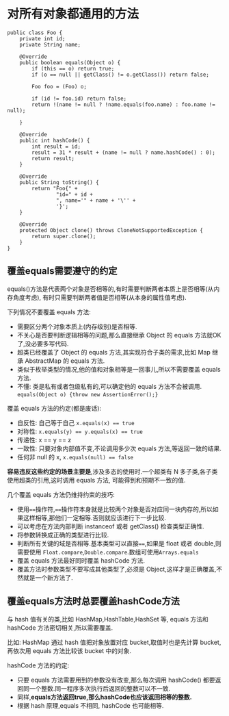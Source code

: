 对所有对象都通用的方法
===========

```
public class Foo {
    private int id;
    private String name;

    @Override
    public boolean equals(Object o) {
        if (this == o) return true;
        if (o == null || getClass() != o.getClass()) return false;

        Foo foo = (Foo) o;

        if (id != foo.id) return false;
        return !(name != null ? !name.equals(foo.name) : foo.name != null);

    }

    @Override
    public int hashCode() {
        int result = id;
        result = 31 * result + (name != null ? name.hashCode() : 0);
        return result;
    }

    @Override
    public String toString() {
        return "Foo{" +
                "id=" + id +
                ", name='" + name + '\'' +
                '}';
    }

    @Override
    protected Object clone() throws CloneNotSupportedException {
        return super.clone();
    }
}
```

## 覆盖equals需要遵守的约定
equals()方法是代表两个对象是否相等的,有时需要判断两者本质上是否相等(从内存角度考虑),
有时只需要判断两者值是否相等(从本身的属性值考虑).

下列情况不要覆盖 equals 方法:
- 需要区分两个对象本质上(内存级别)是否相等.
- 不关心是否要判断逻辑相等的问题,那么直接继承 Object 的 equals 方法就OK了,没必要多写代码.
- 超类已经覆盖了 Object 的 equals 方法,其实现符合子类的需求,比如 Map 继承 AbstractMap 的 equals 方法.
- 类似于枚举类型的情况,他的值和对象相等是一回事儿,所以不需要覆盖 equals 方法.
- 不懂: 类是私有或者包级私有的,可以确定他的 equals 方法不会被调用. `equals(Object o) {throw new AssertionError();}`

覆盖 equals 方法的约定(都是废话):
- 自反性: 自己等于自己 `x.equals(x) == true`
- 对称性: `x.equals(y) == y.equals(x) == true`
- 传递性: x == y == z
- 一致性: 只要对象内部值不变,不论调用多少次 equals 方法,等返回一致的结果.
- 任何非 null 的 x, `x.equals(null) == false`

**容易违反这些约定的场景主要是**,涉及多态的使用时.一个超类有 N 多子类,各子类使用超类的引用,这时调用 equals 方法,
可能得到和预期不一致的值.

几个覆盖 equals 方法仍维持约束的技巧:
- 使用`==`操作符,`==`操作符本身就是比较两个对象是否对应同一块内存的,所以如果这样相等,那他们一定相等.否则就应该进行下一步比较.
- 可以考虑在方法内部判断 instanceof 或者 getClass() 检查类型正确性.
- 将参数转换成正确的类型进行比较.
- 判断所有关键的域是否相等.基本类型可以直接`==`,如果是 float 或者 double,则需要使用 `Float.compare`,`Double.compare`.数组可使用`Arrays.equals`
- 覆盖 equals 方法最好同时覆盖 hashCode 方法.
- 覆盖方法时参数类型不要写成其他类型了,必须是 Object,这样才是正确覆盖,不然就是一个新方法了.


## 覆盖equals方法时总要覆盖hashCode方法
与 hash 值有关的类,比如 HashMap,HashTable,HashSet 等, equals 方法和 hashCode 方法密切相关,所以需要覆盖.

比如: HashMap 通过 hash 值把对象放置对应 bucket,取值时也是先计算 bucket,再依次用 equals 方法比较该 bucket 中的对象.

hashCode 方法的约定:
- 只要 equals 方法需要用到的参数没有改变,那么每次调用 hashCode() 都要返回同一个整数.同一程序多次执行后返回的整数可以不一致.
- 同样,**equals方法返回true,那么hashCode也应该返回相等的整数.**
- 根据 hash 原理,equals 不相同, hashCode 也可能相等.


